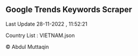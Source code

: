 

## Google Trends Keywords Scraper 
 
Last Update 28-11-2022 , 11:52:21

Country List :
VIETNAM.json



© Abdul Muttaqin 
